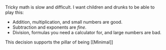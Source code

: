 Tricky math is slow and difficult. I want children and drunks to be able to play this:
- Addition, multiplication, and small numbers are good.
- Subtraction and exponents are *fine*.
- Division, formulas you need a calculator for, and large numbers are bad.

This decision supports the pillar of being [[Minimal]]